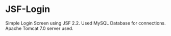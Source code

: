 # JSF-Login
Simple Login Screen using JSF 2.2. Used MySQL Database for connections. Apache Tomcat 7.0 server used.

